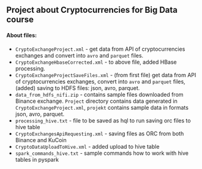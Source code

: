 ## Project about Cryptocurrencies for Big Data course


#### About files:

* `CryptoExchangeProject.xml` - get data from API of cryptocurrencies exchanges and convert into `avro` and `parquet` files.
* `CryptoExchangeHbaseCorrected.xml` - to above file, added HBase processing.
* `CryptoExchangeProjectSaveFiles.xml` - (from first file) get data from API of cryptocurrencies exchanges, convert into `avro` and `parquet` files, (added) saving to HDFS files: json, avro, parquet.
* `data_from_hdfs_nifi.zip` - contains sample files downloaded from Binance exchange. `Project` directory contains data generated in `CryptoExchangeProject.xml`, `projekt` contains sample data in formats json, avro, parquet.
* `processing_hive.txt` - file to be saved as hql to run saving orc files to hive table
* `CryptoExchangesApiRequesting.xml` - saving files as ORC from both Binance and KuCoin
* `CryptoDataUploadToHive.xml` - added upload to hive table
* `spark_commands_hive.txt` - sample commands how to work with hive tables in pyspark
